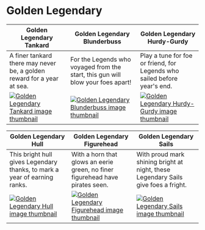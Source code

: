 # Golden Legendary

| Golden Legendary Tankard | Golden Legendary Blunderbuss | Golden Legendary Hurdy-Gurdy |
| ------------------------ | ---------------------------- | ---------------------------- |
| A finer tankard there may never be, a golden reward for a year at sea. | For the Legends who voyaged from the start, this gun will blow your foes apart! | Play a tune for foe or friend, for Legends who sailed before year's end. |
| [![Golden Legendary Tankard image thumbnail](https://seaofthieves.wiki.gg/images/1/1d/Golden_Legendary_Tankard.png)](https://seaofthieves.wiki.gg/wiki/Golden_Legendary_Tankard) | [![Golden Legendary Blunderbuss image thumbnail](https://seaofthieves.wiki.gg/images/f/fb/Golden_Legendary_Blunderbuss.png)](https://seaofthieves.wiki.gg/wiki/Golden_Legendary_Blunderbuss) | [![Golden Legendary Hurdy-Gurdy image thumbnail](https://seaofthieves.wiki.gg/images/2/22/Golden_Legendary_Hurdy-Gurdy.png)](https://seaofthieves.wiki.gg/wiki/Golden_Legendary_Hurdy-Gurdy) |

| Golden Legendary Hull | Golden Legendary Figurehead | Golden Legendary Sails |
| --------------------- | --------------------------- | ---------------------- |
| This bright hull gives Legendary thanks, to mark a year of earning ranks. | With a horn that glows an eerie green, no finer figurehead have pirates seen. | With proud mark shining bright at night, these Legendary Sails give foes a fright. |
| [![Golden Legendary Hull image thumbnail](https://seaofthieves.wiki.gg/images/6/6a/Golden_Legendary_Hull.png)](https://seaofthieves.wiki.gg/wiki/Golden_Legendary_Hull) | [![Golden Legendary Figurehead image thumbnail](https://seaofthieves.wiki.gg/images/8/8d/Golden_Legendary_Figurehead.png)](https://seaofthieves.wiki.gg/wiki/Golden_Legendary_Figurehead) | [![Golden Legendary Sails image thumbnail](https://seaofthieves.wiki.gg/images/b/b4/Golden_Legendary_Sails.png)](https://seaofthieves.wiki.gg/wiki/Golden_Legendary_Sails) |
